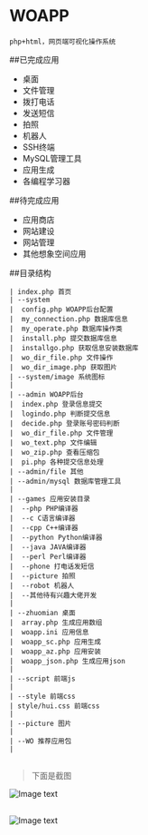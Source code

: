 # WOAPP

```php+html，网页端可视化操作系统```

##已完成应用
- 桌面
- 文件管理
- 拨打电话
- 发送短信
- 拍照
- 机器人
- SSH终端
- MySQL管理工具
- 应用生成
- 各编程学习器

##待完成应用
- 应用商店
- 网站建设
- 网站管理
- 其他想象空间应用

##目录结构
```
| index.php 首页
| --system
|  config.php WOAPP后台配置
|  my_connection.php 数据库信息
|  my_operate.php 数据库操作类
|  install.php 提交数据库信息
|  installgo.php 获取信息安装数据库
|  wo_dir_file.php 文件操作
|  wo_dir_image.php 获取图片
| --system/image 系统图标
|
| --admin WOAPP后台
|  index.php 登录信息提交
|  logindo.php 判断提交信息
|  decide.php 登录账号密码判断
|  wo_dir_file.php 文件管理
|  wo_text.php 文件编辑
|  wo_zip.php 查看压缩包
|  pi.php 各种提交信息处理
| --admin/file 其他
| --admin/mysql 数据库管理工具
|
| --games 应用安装目录
|  --php PHP编译器
|  --c C语言编译器
|  --cpp C++编译器
|  --python Python编译器
|  --java JAVA编译器
|  --perl Perl编译器
|  --phone 打电话发短信
|  --picture 拍照
|  --robot 机器人
|  --其他待有兴趣大佬开发
|
| --zhuomian 桌面
|  array.php 生成应用数组
|  woapp.ini 应用信息
|  woapp_sc.php 应用生成
|  woapp_az.php 应用安装
|  woapp_json.php 生成应用json
|
| --script 前端js
|  
| --style 前端css
| style/hui.css 前端css
|
| --picture 图片
|
| --WO 推荐应用包
|
```


##
>下面是截图

![Image text](https://github.com/790431300/woapp/blob/master/1.jpg?raw=true)
## 
![Image text](https://github.com/790431300/woapp/blob/master/2.jpg?raw=true)

